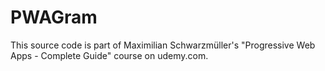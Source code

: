 # PWAGram
This source code is part of Maximilian Schwarzmüller's "Progressive Web Apps - Complete Guide" course on udemy.com.
